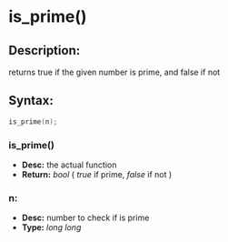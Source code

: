 # is_prime()

## Description:
returns true if the given number is prime, and false if not

## Syntax:
```c
is_prime(n);
```
### is_prime()
- **Desc:** the actual function
- **Return:** *bool* ( *true* if prime, *false* if not )

### n: 
- **Desc:** number to check if is prime
- **Type:** *long long*

